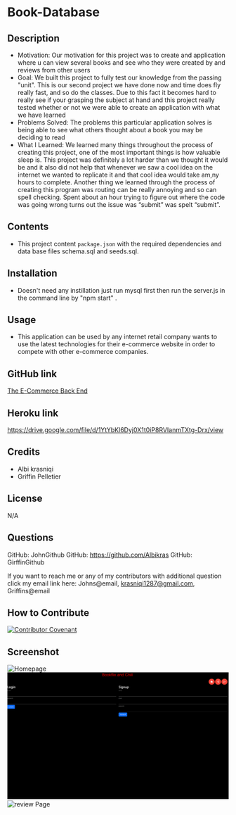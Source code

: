 # Book-Database

## Description

- Motivation: Our motivation for this project was to create and application where u can view several books and see who they were created by and reviews from other users
- Goal: We built this project to fully test our knowledge from the passing "unit". This is our second project we have done now and time does fly really fast, and so do the classes. Due to this fact it becomes hard to really see if your grasping the subject at hand and this project really tested whether or not we were able to create an application with what we have learned
- Problems Solved: The problems this particular application solves is being able to see what others thought about a book you may be deciding to read
- What I Learned: We learned many things throughout the process of creating this project, one of the most important things is how valuable sleep is. This project was definitely a lot harder than we thought it would be and it also did not help that whenever we saw a cool idea on the internet we wanted to replicate it and that cool idea would take am,ny hours to complete. Another thing we learned through the process of creating this program was routing can be really annoying and so can spell checking. Spent about an hour trying to figure out where the code was going wrong turns out the issue was “submit” was spelt “submit”.

## Contents

- This project content `package.json` with the required dependencies and data base files schema.sql and seeds.sql.

## Installation

- Doesn't need any instillation just run mysql first then run the server.js in the command line by "npm start" .

## Usage

- This application can be used by any internet retail company wants to use the latest technologies for their e-commerce website in order to compete with other e-commerce companies.

## GitHub link

[The E-Commerce Back End](https://github.com/JohnDavidSmith/E-commerce-BackEnd-ORM-Mod13)

## Heroku link

https://drive.google.com/file/d/1YtYbKl6Dyj0X1t0iP8RVIanmTXtg-Drx/view

## Credits

- Albi krasniqi
- Griffin Pelletier

## License

N/A

## Questions

GitHub: JohnGithub
GitHub: https://github.com/Albikras
GitHub: GirffinGithub

If you want to reach me or any of my contributors with additional question click my email link here: Johns@email, krasniqi1287@gmail.com, Griffins@email

## How to Contribute

[![Contributor Covenant](https://img.shields.io/badge/Contributor%20Covenant-2.1-4baaaa.svg)](code_of_conduct.md)

## Screenshot

![Homepage](./images/bookhome.png)
![Login](./images/loginRoute.png)
![review Page](./images/reviewRoute.png)
